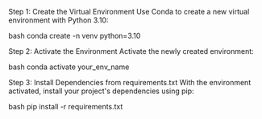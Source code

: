 Step 1: Create the Virtual Environment
Use Conda to create a new virtual environment with Python 3.10:

bash
conda create -n venv python=3.10

Step 2: Activate the Environment
Activate the newly created environment:

bash
conda activate your_env_name

Step 3: Install Dependencies from requirements.txt
With the environment activated, install your project's dependencies using pip:

bash
pip install -r requirements.txt
